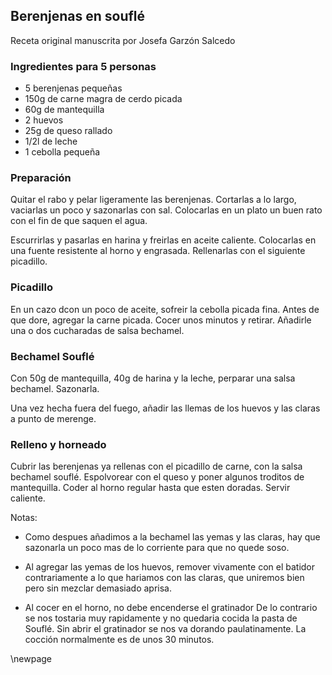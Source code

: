 ## Berenjenas en souflé

Receta original manuscrita por Josefa Garzón Salcedo

### Ingredientes para 5 personas

- 5 berenjenas pequeñas
- 150g de carne magra de cerdo picada
- 60g de mantequilla
- 2 huevos
- 25g de queso rallado
- 1/2l de leche
- 1 cebolla pequeña

### Preparación

Quitar el rabo y pelar ligeramente las berenjenas.
Cortarlas a lo largo, vaciarlas un poco y sazonarlas con sal.
Colocarlas en un plato un buen rato con el fin de que saquen el agua.

Escurrirlas y pasarlas en harina y freirlas en aceite caliente.
Colocarlas en una fuente resistente al horno y engrasada.
Rellenarlas  con el siguiente picadillo.

### Picadillo

En un cazo dcon un poco de aceite, sofreir la cebolla picada fina.
Antes de que dore, agregar la carne picada.
Cocer unos minutos y retirar.
Añadirle una o dos cucharadas de salsa bechamel.

### Bechamel Souflé

Con 50g de mantequilla, 40g de harina y la leche, perparar una salsa bechamel. Sazonarla.

Una vez hecha fuera del fuego, añadir las llemas de los huevos y las claras a punto de merenge.

### Relleno y horneado

Cubrir las berenjenas ya rellenas con el picadillo de carne, con la salsa bechamel souflé.
Espolvorear con el queso y poner algunos troditos de mantequilla.
Coder al horno regular hasta que esten doradas.
Servir caliente.

Notas:

- Como despues añadimos a la bechamel las yemas y las claras,
hay que sazonarla un poco mas de lo corriente para que no quede soso.

- Al agregar las yemas de los huevos, remover vivamente con el batidor contrariamente a lo que hariamos con las claras,
que uniremos bien pero sin mezclar demasiado aprisa.

- Al cocer en el horno, no debe encenderse el gratinador
De lo contrario se nos tostaria muy rapidamente y no quedaria cocida la pasta de Souflé.
Sin abrir el gratinador se nos va dorando paulatinamente.
La cocción normalmente es de unos 30 minutos.


\newpage

